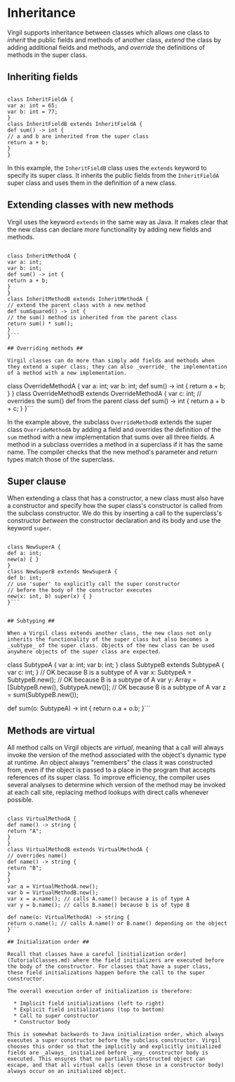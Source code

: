 # Inheritance #

Virgil supports inheritance between classes which allows one class to _inherit_ the public fields and methods of another class, _extend_ the class by adding additional fields and methods, and _override_ the definitions of methods in the super class.

## Inheriting fields ##

```

class InheritFieldA {
var a: int = 65;
var b: int = 77;
}
class InheritFieldB extends InheritFieldA {
def sum() -> int {
// a and b are inherited from the super class
return a + b;
}
}
```

In this example, the `InheritFieldB` class uses the `extends` keyword to specify its super class. It inherits the public fields from the `InheritFieldA` super class and uses them in the definition of a new class.

## Extending classes with new methods ##

Virgil uses the keyword `extends` in the same way as Java. It makes clear that the new class can declare _more_ functionality by adding new fields and methods.

```

class InheritMethodA {
var a: int;
var b: int;
def sum() -> int {
return a + b;
}
}
class InheritMethodB extends InheritMethodA {
// extend the parent class with a new method
def sumSquared() -> int {
// the sum() method is inherited from the parent class
return sum() * sum();
}
}```

## Overriding methods ##

Virgil classes can do more than simply add fields and methods when they extend a super class; they can also _override_ the implementation of a method with a new implementation.

```

class OverrideMethodA {
var a: int;
var b: int;
def sum() -> int {
return a + b;
}
}
class OverrideMethodB extends OverrideMethodA {
var c: int;
// overrides the sum() def from the parent class
def sum() -> int {
return a + b + c;
}
}```

In the example above, the subclass `OverrideMethodB` extends the super class `OverrideMethodA` by adding a field and overrides the definition of the `sum` method with a new implementation that sums over all three fields. A method in a subclass overrides a method in a superclass if it has the same name. The compiler checks that the new method's parameter and return types match those of the superclass.

## Super clause ##

When extending a class that has a constructor, a new class must also have a constructor and specify how the super class's constructor is called from the subclass constructor. We do this by inserting a call to the superclass's constructor _between_ the constructor declaration and its body and use the keyword `super`.

```

class NewSuperA {
def a: int;
new(a) { }
}
class NewSuperB extends NewSuperA {
def b: int;
// use 'super' to explicitly call the super constructor
// before the body of the constructor executes
new(x: int, b) super(x) { }
}```


## Subtyping ##

When a Virgil class extends another class, the new class not only inherits the functionality of the super class but also becomes a _subtype_ of the super class. Objects of the new class can be used anywhere objects of the super class are expected.

```

class SubtypeA {
var a: int;
var b: int;
}
class SubtypeB extends SubtypeA {
var c: int;
}
// OK because B is a subtype of A
var x: SubtypeA = SubtypeB.new();
// OK because B is a subtype of A
var y: Array<SubtypeA> = [SubtypeB.new(), SubtypeA.new()];
// OK because B is a subtype of A
var z = sum(SubtypeB.new());

def sum(o: SubtypeA) -> int {
return o.a + o.b;
}```

## Methods are virtual ##

All method calls on Virgil objects are _virtual_, meaning that a call will always invoke the version of the method associated with the object's dynamic type at runtime. An object always "remembers" the class it was constructed from, even if the object is passed to a place in the program that accepts references of its super class. To improve efficiency, the compiler uses several analyses to determine which version of the method may be invoked at each call site, replacing method lookups with direct calls whenever possible.

```

class VirtualMethodA {
def name() -> string {
return "A";
}
}
class VirtualMethodB extends VirtualMethodA {
// overrides name()
def name() -> string {
return "B";
}
}
var a = VirtualMethodA.new();
var b = VirtualMethodB.new();
var x = a.name(); // calls A.name() because a is of type A
var y = b.name(); // calls B.name() because b is of type B

def name(o: VirtualMethodA) -> string {
return o.name(); // calls A.name() or B.name() depending on the object
}```

## Initialization order ##

Recall that classes have a careful [initialization order](TutorialClasses.md) where the field initializers are executed before the body of the constructor. For classes that have a super class, these field initializations happen before the call to the super constructor.

The overall execution order of initialization is therefore:

  * Implicit field initializations (left to right)
  * Explicit field initializations (top to bottom)
  * Call to super constructor
  * Constructor body

This is somewhat backwards to Java initialization order, which always executes a super constructor before the subclass constructor. Virgil chooses this order so that the implicitly and explicitly initialized fields are _always_ initialized before _any_ constructor body is executed. This ensures that no partially-constructed object can escape, and that all virtual calls (even those in a constructor body) always occur on an initialized object.